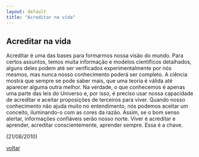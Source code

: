 ```yaml
---
layout: default
title: "Acreditar na vida"
--- 
```


## Acreditar na vida

Acreditar é uma das bases para formarmos nossa visão do mundo. Para certos assuntos, temos muita informação e modelos científicos detalhados, alguns deles podem até ser verificados experimentalmente por nós mesmos, mas nunca nosso conhecimento poderá ser completo. A ciência mostra que sempre se pode saber mais, que uma teoria é válida até aparecer alguma outra melhor. Na verdade, o que conhecemos é apenas uma parte das leis do Universo e, por isso, é preciso usar nossa capacidade de acreditar e aceitar proposições de terceiros para viver. Quando nosso conhecimento não ajuda muito no entendimento, nós podemos aceitar um conceito, iluminando-o com as cores da razão. Assim, se o bom senso alertar, informações confiáveis serão nosso norte. Viver é acreditar e aprender, acreditar conscientemente, aprender sempre. Essa é a chave.

(21/08/2010)

[voltar](./)